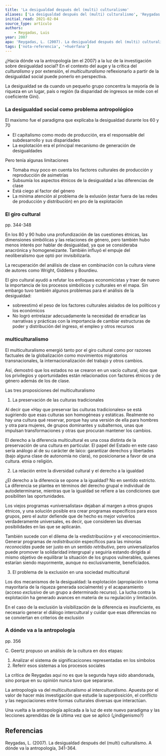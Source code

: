 ```yaml
---
title: 'La desigualdad después del (multi) culturalismo'
aliases: ['La desigualdad después del (multi) culturalismo', 'Reygadas (2007)']
initial_read: 2021-02-04
source_type: artículo
authors: 
    - Reygadas, Luis
year: 2007
apa: 'Reygadas, L. (2007). La desigualdad después del (multi) culturalismo. A dónde va la antropología, 341-364.'
tags: ['nota-referencia', '+huérfana']
---
```

¿Hacia dónde va la antropología (en el 2007) a la luz de la investigación sobre desigualdad social? En el contexto del auge y la crítica del *culturalismo* y por extensión, el *multiculturalismo* reflexionarlo a partir de la desigualdad social puede ponerlo en perspectiva.

La desigualdad se da cuando un pequeño grupo concentra la mayoría de la riqueza en un lugar, país o región (la disparidad de ingresos se mide con el coeficiente Gini).

### La desigualdad social como problema antropológico

El maxismo fue el paradigma que explicaba la desigualdad durante los 60 y 70

- El capitalismo como modo de producción, era el responsable del subdesarrollo y sus disparidades
- La explotación era el principal mecanismo de generación de desigualdades

Pero tenía algunas limitaciones

- Tomaba muy poco en cuenta los factores culturales de producción y reproducción de asimetrías
- Subsumía los aspectos étnicos de la desigualdad a las diferencias de clase
- Está ciego al factor del género
- La mínima atención al problema de la exlusión (estar fuera de las redes de producción y distribución) en pro de la explotación

### El giro cultural
pp. 344-348

En los 80 y 90 hubo una profundización de las cuestiones étnicas, las dimensiones simbólicas y las relaciones de género, pero también hubo menos interés por hablar de desigualdad, ya que se consideraba anacrónica y homogeneizante. También influyó el empuje del neoliberalismo que optó por invisibilizarla.

La recuperación del análisis de clase en combinación con la cultura viene de autores como Wright, Giddens y Bourdieu.

El giro cultural ayudó a refutar los enfoques economicistas y traer de nuevo la importancia de los procesos simbólicos y culturales en el mapa. Sin embargo tuvo también algunos problemas para el análisis de la desigualdad:

- sobreestimó el peso de los factores culturales aislados de los políticos y los económicos
- No logró entrelazar adecuadamente la necesidad de erradicar las narrativas y prácticas con la importancia de cambiar estructuras de poder y distribución del ingreso, el empleo y otros recursos

### multiculturalismo

El multiculturalismo emergió tanto por el giro cultural como por razones factuales de la globalización como movimientos migratorios transnacionales, la internacionalización del trabajo y otros cambios.

Así, demostró que los estados no se crearon en un vacío cultural, sino que los privilegios y oportunidades están relacionados con factores étnicos y de género además de los de clase.

Las tres proposiciones del multiculturalismo

1. La preservación de las culturas tradicionales

Al decir que «Hay que preservar las culturas tradicionales» se está sugiriendo que esas culturas son homogéneas y estáticas. Realmente no hay una cultura qué reservar, porque hay una versión de ella para hombres y otra para mujeres, de grupos dominantes y subalternos, unas que impulsan transformaciones y otras que procuran mantener los cambios.

El derecho a la diferencia multicultural es una cosa distinta de la preservación de una cultura en particular. El papel del Estado en este caso sería análogo al de su carácter de laico: garantizar derechos y libertades (bajo alguna clase de autonomía no clara), no posicionarse a favor de una cultura. etnia o religión. 

2. La relación entre la diversidad cultural y el derecho a la igualdad

¿El derecho a la diferencia se opone a la igualdad? No en sentido estricto. La diferencia se plantea en términos del derecho grupal e individual de autodeterminarse, mientras que la igualdad se refiere a las condiciones que posibiliten las oportunidades.

Los viejos programas «universalistas» dejaban al margen a otros grupos étnicos, y una solución posible era crear programas específicos para esos grupos, pero el autor defiende que de hecho es mejor volverlos verdaderamente universales, es decir, que consideren las diversas posibilidades en las que se aplicarán.

También sucede con el dilema de la «redistribución» y el «reconocimiento». Generar programas de *redistribución* específicos para las minorías *reconocidas* puede ser justo en un sentido *retributivo*, pero universalizarlos puede promover la solidaridad intergrupal y seguiría estando dirigida al mismo objetivo de equilibrar la situación de los grupos vulnerables, quienes estarían siendo mayormente, aunque no exclusivamente, beneficiados.

3. El problema de la exclusión en una sociedad multicultural

Los dos mecanismos de la desigualdad: la explotación (apropiación o toma mayoritaria de la riqueza generada socialmente) y el acaparamiento (acceso *exclusivo* de un grupo a determinado recurso). La lucha contra la explotación ha generado avances en materia de su regulación y limitación.

En el caso de la exclusión la visibilización de la diferencia es insuficiente, es necesario generar el diálogo intercultural y cuidar que esas diferencias no se conviertan en criterios de exclusión

### A dónde va a la antropología
pp. 356

C. Geertz propuso un análisis de la cultura en dos etapas:

1. Analizar el sistema de significacicones representadas en los símbolos
2. Referir esos sistemas a los procesos sociales

La crítica de Reygadas aquí no es que la segunda haya sido abandonada, sino porque en su opinión nunca tuvo que separarse.

La antropología va del multiculturalismo al interculturalismo. Apuesta por el valor de hacer más investigación que estudie la superposición, el conflicto y las negociaciones entre formas culturales diversas que interactúan.

Una vuelta a la antropología aplicada a la luz de este nuevo paradigma y las lecciones aprendidas de la última vez que se aplicó (¿indigenismo?)

## Referencias

Reygadas, L. (2007). La desigualdad después del (multi) culturalismo. A dónde va la antropología, 341-364.
